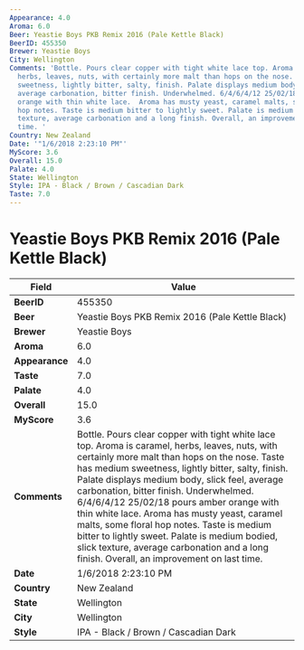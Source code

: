 ```yaml
---
Appearance: 4.0
Aroma: 6.0
Beer: Yeastie Boys PKB Remix 2016 (Pale Kettle Black)
BeerID: 455350
Brewer: Yeastie Boys
City: Wellington
Comments: 'Bottle. Pours clear copper with tight white lace top. Aroma is caramel,
  herbs, leaves, nuts, with certainly more malt than hops on the nose. Taste has medium
  sweetness, lightly bitter, salty, finish. Palate displays medium body, slick feel,
  average carbonation, bitter finish. Underwhelmed. 6/4/6/4/12 25/02/18 pours amber
  orange with thin white lace.  Aroma has musty yeast, caramel malts, some floral
  hop notes. Taste is medium bitter to lightly sweet. Palate is medium bodied, slick
  texture, average carbonation and a long finish. Overall, an improvement on last
  time. '
Country: New Zealand
Date: '"1/6/2018 2:23:10 PM"'
MyScore: 3.6
Overall: 15.0
Palate: 4.0
State: Wellington
Style: IPA - Black / Brown / Cascadian Dark
Taste: 7.0
---
```


# Yeastie Boys PKB Remix 2016 (Pale Kettle Black)

| Field         | Value |
|---------------|-------|
| **BeerID** | 455350 |
| **Beer** | Yeastie Boys PKB Remix 2016 (Pale Kettle Black) |
| **Brewer** | Yeastie Boys |
| **Aroma** | 6.0 |
| **Appearance** | 4.0 |
| **Taste** | 7.0 |
| **Palate** | 4.0 |
| **Overall** | 15.0 |
| **MyScore** | 3.6 |
| **Comments** | Bottle. Pours clear copper with tight white lace top. Aroma is caramel, herbs, leaves, nuts, with certainly more malt than hops on the nose. Taste has medium sweetness, lightly bitter, salty, finish. Palate displays medium body, slick feel, average carbonation, bitter finish. Underwhelmed. 6/4/6/4/12 25/02/18 pours amber orange with thin white lace.  Aroma has musty yeast, caramel malts, some floral hop notes. Taste is medium bitter to lightly sweet. Palate is medium bodied, slick texture, average carbonation and a long finish. Overall, an improvement on last time.  |
| **Date** | 1/6/2018 2:23:10 PM |
| **Country** | New Zealand |
| **State** | Wellington |
| **City** | Wellington |
| **Style** | IPA - Black / Brown / Cascadian Dark |
